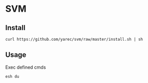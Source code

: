 # SVM

## Install

    curl https://github.com/yarec/svm/raw/master/install.sh | sh

## Usage

Exec defined cmds

    esh du


